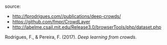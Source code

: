 source:
* http://fprodrigues.com//publications/deep-crowds/
* https://github.com/fmpr/CrowdLayer
* http://labelme.csail.mit.edu/Release3.0/browserTools/php/dataset.php

Rodrigues, F., & Pereira, F. (2017). *Deep learning from crowds*.